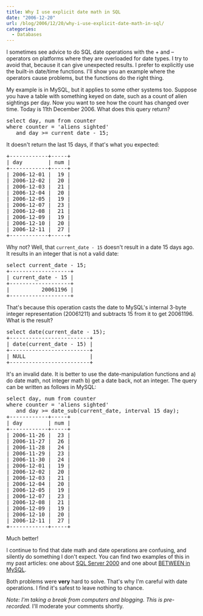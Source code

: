 ```yaml
---
title: Why I use explicit date math in SQL
date: "2006-12-20"
url: /blog/2006/12/20/why-i-use-explicit-date-math-in-sql/
categories:
  - Databases
---
```

I sometimes see advice to do SQL date operations with the + and &#8211; operators on platforms where they are overloaded for date types. I try to avoid that, because it can give unexpected results. I prefer to explicitly use the built-in date/time functions. I'll show you an example where the operators cause problems, but the functions do the right thing.

My example is in MySQL, but it applies to some other systems too. Suppose you have a table with something keyed on date, such as a count of alien sightings per day. Now you want to see how the count has changed over time. Today is 11th December 2006. What does this query return?

<pre>select day, num from counter
where counter = 'aliens sighted'
   and day &gt;= current_date - 15;</pre>

It doesn't return the last 15 days, if that's what you expected:

<pre>+------------+-----+
| day        | num |
+------------+-----+
| 2006-12-01 |  19 | 
| 2006-12-02 |  20 | 
| 2006-12-03 |  21 | 
| 2006-12-04 |  20 | 
| 2006-12-05 |  19 | 
| 2006-12-07 |  23 | 
| 2006-12-08 |  21 | 
| 2006-12-09 |  19 | 
| 2006-12-10 |  20 | 
| 2006-12-11 |  27 | 
+------------+-----+</pre>

Why not? Well, that `current_date - 15` doesn't result in a date 15 days ago. It results in an integer that is not a valid date:

<pre>select current_date - 15;
+-------------------+
| current_date - 15 |
+-------------------+
|          20061196 | 
+-------------------+</pre>

That's because this operation casts the date to MySQL's internal 3-byte integer representation (20061211) and subtracts 15 from it to get 20061196. What is the result?

<pre>select date(current_date - 15);
+-------------------------+
| date(current_date - 15) |
+-------------------------+
| NULL                    | 
+-------------------------+</pre>

It's an invalid date. It is better to use the date-manipulation functions and a) do date math, not integer math b) get a date back, not an integer. The query can be written as follows in MySQL:

<pre>select day, num from counter
where counter = 'aliens sighted'
   and day &gt;= date_sub(current_date, interval 15 day);
+------------+-----+
| day        | num |
+------------+-----+
| 2006-11-26 |  23 | 
| 2006-11-27 |  26 | 
| 2006-11-28 |  24 | 
| 2006-11-29 |  23 | 
| 2006-11-30 |  24 | 
| 2006-12-01 |  19 | 
| 2006-12-02 |  20 | 
| 2006-12-03 |  21 | 
| 2006-12-04 |  20 | 
| 2006-12-05 |  19 | 
| 2006-12-07 |  23 | 
| 2006-12-08 |  21 | 
| 2006-12-09 |  19 | 
| 2006-12-10 |  20 | 
| 2006-12-11 |  27 | 
+------------+-----+</pre>

Much better!

I continue to find that date math and date operations are confusing, and silently do something I don't expect. You can find two examples of this in my past articles: one about [SQL Server 2000][1] and one about [BETWEEN in MySQL][2].

Both problems were **very** hard to solve. That's why I'm careful with date operations. I find it's safest to leave nothing to chance.

*Note: I'm taking a break from computers and blogging. This is pre-recorded.* I'll moderate your comments shortly.

 [1]: /blog/2005/12/04/sql-server-2000-date-and-time-puzzler/
 [2]: /blog/2006/09/12/type-conversion-semantics-of-mysqls-between-operator/
